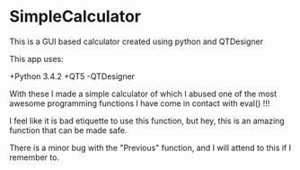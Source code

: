 SimpleCalculator
================

This is a GUI based calculator created using python and QTDesigner

This app uses:

+Python 3.4.2
+QT5
 -QTDesigner
 
With these I made a simple calculator of which I abused one of the most awesome programming functions I have come in contact with eval() !!!
 
 I feel like it is bad etiquette to use this function, but hey, this is an amazing function that can be made safe.
 
 There is a minor bug with the "Previous" function, and I will attend to this if I remember to.
